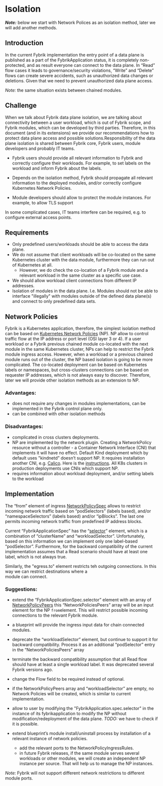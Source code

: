 # Isolation 

_**Note:**_ below we start with Network Polices as an isolation method, later we will add another methods.

## Introduction

In the current Fybrik implementation the entry point of a data plane is published as a part of the FybrikApplication 
status, it is completely non-protected, and as result everyone can connect to the data plane. 
In “Read” flow cases it leads to governance/security violations, “Write” and “Delete” flows can create severe accidents, 
such as unauthorized data changes or deletions. Given that we need to prevent unauthorized data plane access. 

_Note:_ the same situation exists between chained modules.  

## Challenge

When we talk about Fybrik data plane isolation, we are talking about connectivity between a user workload, which is out of
Fybrik scope, and Fybrik modules, which can be developed by third parties. Therefore, in this document (and in its
extensions) we provide our recommendations how to protect data plane access and possible solutions.Responsibility of the
data plane isolation is shared between Fybrik core, Fybrik users, module developers and probably IT teams.

- Fybrik users should provide all relevant information to Fybrik and correctly configure their workloads. For example,
to set labels on the workload and inform Fybrik about the labels.

- Depends on the isolation method, Fybrik should propagate all relevant information to the deployed modules, and/or
correctly configure Kubernetes Network Policies.
- Module developers should allow to protect the module instances. For example, to allow TLS support

In some complicated cases, IT teams interfere can be required, e.g. to configure external access points.

## Requirements

- Only predefined users/workloads should be able to access the data plane.
- We do not assume that client workloads will be co-located on the same Kubernetes cluster with the data module,
furthermore they can run out of Kubernetes at all.
  - However, we do check the co-location of a Fybrik module and a relevant workload in the same cluster as a specific use case.
- We should allow workload client connections from different IP addresses.
- Isolation of modules in the data plane. I.e. Modules should not be able to interface "illegally" with modules outside
of the defined data plane(s) and connect to only predefined data sets.


## Network Policies

Fybrik is a Kubernetes application, therefore, the simplest isolation method can be based on 
[Kubernetes Network Policies](https://kubernetes.io/docs/concepts/services-networking/network-policies/) (NP).
NP allow to control traffic flow at the IP address or port level (OSI layer 3 or 4). If a user workload or a Fybrik
previous chained module co-located with the next module in the same Kubernetes cluster, NPs can help to restrict the Fybrik
module ingress access. However, when a workload or a previous chained module runs out of the cluster, the NP based
isolation is going to be more complicated. The co-located deployment can be based on Kubernetes labels or namespaces, but
cross-clusters connections can be based on requester IP addresses, which is not always easy to discover.
Therefore, later we will provide other isolation methods as an extension to NP.

### Advantages:
- does not require any changes in modules implementations, can be implemented in the Fybrik control plane only.
- can be combined with other isolation methods

### Disadvantages:
- complicated in cross clusters deployments.
- NP are implemented by the network plugin. Creating a NetworkPolicy resource without a controller - a Container Network 
Interface (CNI) that implements it will have no effect. Default Kind deployment which by default uses "kindnetd” doesn’t
support NP. It requires installation another CNI, e.g. [Calico](https://github.com/projectcalico/calico). Here is the
[instructions](https://alexbrand.dev/post/creating-a-kind-cluster-with-calico-networking/). All K8s clusters in
production deployments use CNIs which support NP.
- requires information about workload deployment, and/or setting labels to the workload

## Implementation

The “from” element of ingress 
[NetworkPolicySpec](https://kubernetes.io/docs/reference/kubernetes-api/policy-resources/network-policy-v1/#NetworkPolicySpec) 
allows to restrict incoming network traffic based on “podSelectors” (labels based), and/or 
“namespaceSelectors” (labels based) and/or “ipBlocks”. The last one permits incoming network traffic from predefined IP 
address blocks.

Current “FybrikApplicationSpec” has the “[selector](https://fybrik.io/v1.2/reference/crds/#fybrikapplicationspecselector)” 
element, which is a combination of “clusterName” and “workloadSelector”. Unfortunately, based on this information we can 
implement only one label-based “podSelector”. Furthermore, for the backward compatibility of the current implementation 
assumes that a Read scenario should have at least one label, which is not always true. 

Similarly, the "egress.to" element restricts teh outgoing connections. In this way we can restrict destinations where a  
module can connect.

### Suggestions:

- extend the “FybrikApplicationSpec.selector” element with an array of 
[NetworkPolicyPeers](https://github.com/kubernetes/api/blob/59fcd23597fd090dba6b7e903eb0a8c9e8efb0a6/networking/v1/types.go#L183)
this “NetworkPoliciesPeers” array will be an input element for the NP `from`element. This will restrict possible incoming
connections to the relevant Fybrik module.
- a blueprint will provide the ingress input data for chain connected modules.

- deprecate the “workloadSelector” element, but continue to support it for backward compatibility. Process it as an 
additional “podSelector” entry in the “NetworkPoliciesPeers” array

- terminate the backward compatibility assumption that all Read flow should have at least a single workload label. 
It was deprecated several Fybrik versions ago.

- change the Flow field to be required instead of optional.

- if the NetworkPolicyPeers array and “workloadSelector” are empty, no Network Policies will be created, which is 
similar to current implementation.

- allow to user by modifying the "FybrikApplication.spec.selector" in the instance of its fybrikapplication to modify 
the NP without modification/redeployment of the data plane. *TODO:* we have to check if it is possible.    

- extend blueprint’s module install/uninstall process by installation of a relevant instance of network policies.

  - add the relevant ports to the NetworkPolicyIngressRules.
  - in future Fybrik releases, if the same module serves several workloads or other modules, we will create an 
independent NP instance per source. That will help us to manage the NP instances.

_Note:_ Fybrik will not support different network restrictions to different module ports.




